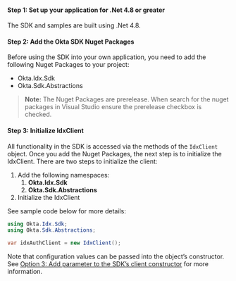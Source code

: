 #### Step 1: Set up your application for .Net 4.8 or greater

The SDK and samples are built using .Net 4.8.

#### Step 2: Add the Okta SDK Nuget Packages

Before using the SDK into your own application, you need to add the following
Nuget Packages to your project:

* Okta.Idx.Sdk
* Okta.Sdk.Abstractions

> **Note:** The Nuget Packages are prerelease.  When search for the nuget
packages in Visual Studio ensure the prerelease checkbox is checked.

#### Step 3: Initialize IdxClient

All functionality in the SDK is accessed via the methods of the
`IdxClient` object. Once you add the Nuget Packages, the next step
is to initialize the IdxClient.  There are two steps to initialize
the client:

1. Add the following namespaces:
   1. **Okta.Idx.Sdk**
   1. **Okta.Sdk.Abstractions**
1. Initialize the IdxClient

See sample code below for more details:

```csharp
using Okta.Idx.Sdk;
using Okta.Sdk.Abstractions;

var idxAuthClient = new IdxClient();
```

Note that configuration values can be passed into the object’s constructor.
See
[Option 3: Add parameter to the SDK’s client constructor](/docs/guides/oie-embedded-common-download-setup-app/aspnet/main/#option-3-add-parameter-to-the-sdk-s-client-constructor)
for more information.
